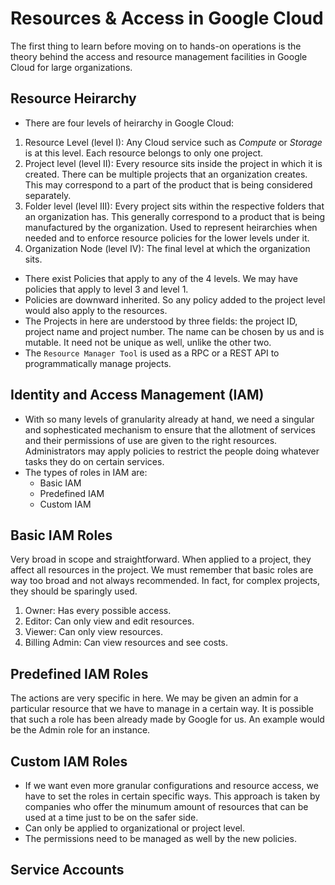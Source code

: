 # Resources & Access in Google Cloud

The first thing to learn before moving on to hands-on operations is the theory behind the access and resource management facilities in Google Cloud for large organizations.


## Resource Heirarchy

- There are four levels of heirarchy in Google Cloud:
1. Resource Level (level I): Any Cloud service such as *Compute* or *Storage* is at this level. Each resource belongs to only one project.
1. Project level (level II): Every resource sits inside the project in which it is created. There can be multiple projects that an organization creates. This may correspond to a part of the product that is being considered separately.
1. Folder level (level III): Every project sits within the respective folders that an organization has. This generally correspond to a product that is being manufactured by the organization. Used to represent heirarchies when needed and to enforce resource policies for the lower levels under it.
1. Organization Node (level IV): The final level at which the organization sits.
- There exist Policies that apply to any of the 4 levels. We may have policies that apply to level 3 and level 1.
- Policies are downward inherited. So any policy added to the project level would also apply to the resources.
- The Projects in here are understood by three fields: the project ID, project name and project number. The name can be chosen by us and is mutable. It need not be unique as well, unlike the other two.
- The `Resource Manager Tool` is used as a RPC or a REST API to programmatically manage projects.


## Identity and Access Management (IAM)

- With so many levels of granularity already at hand, we need a singular and sophesticated mechanism to ensure that the allotment of services and their permissions of use are given to the right resources. Administrators may apply policies to restrict the people doing whatever tasks they do on certain services.
- The types of roles in IAM are:
  - Basic IAM
  - Predefined IAM
  - Custom IAM


## Basic IAM Roles

Very broad in scope and straightforward. When applied to a project, they affect all resources in the project. We must remember that basic roles are way too broad and not always recommended. In fact, for complex projects, they should be sparingly used.
1. Owner: Has every possible access.
1. Editor: Can only view and edit resources.
1. Viewer: Can only view resources.
1. Billing Admin: Can view resources and see costs.


## Predefined IAM Roles

The actions are very specific in here. We may be given an admin for a particular resource that we have to manage in a certain way. It is possible that such a role has been already made by Google for us. An example would be the Admin role for an instance.


## Custom IAM Roles

- If we want even more granular configurations and resource access, we have to set the roles in certain specific ways. This approach is taken by companies who offer the minumum amount of resources that can be used at a time just to be on the safer side.
- Can only be applied to organizational or project level.
- The permissions need to be managed as well by the new policies.


## Service Accounts